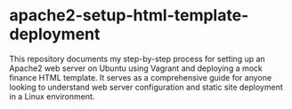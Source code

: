 # apache2-setup-html-template-deployment
This repository documents my step-by-step process for setting up an Apache2 web server on Ubuntu using Vagrant and deploying a mock finance HTML template. It serves as a comprehensive guide for anyone looking to understand web server configuration and static site deployment in a Linux environment.

